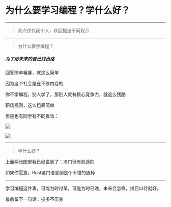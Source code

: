 # 为什么要学习编程？学什么好？

***

> 观点仅代表个人，欢迎提出不同观点

***

> 为什么要学编程？

##### 为了给未来的自己找出路

回答简单粗暴，就这么简单

因为这个社会是在不停内卷的

你不学编程，别人学了，那别人就有核心竞争力，就这么残酷

职场规则，这么粗暴简单

但是也有同学有不同看法：

![](https://i.bmp.ovh/imgs/2021/08/932f20a0ae2a9038.png)

![](https://i.bmp.ovh/imgs/2021/08/679b01d70c1f06f0.png)

***

> 学什么好？

上面两张图里我已经说到了：冷门但有前途的

如果你愿意，Rust这门语言倒是个不错的选择

***

学习编程这件事，可能为时过早，可能为时已晚，未来会怎样，拭目以待就好。

最后留下一句话：技多不压身